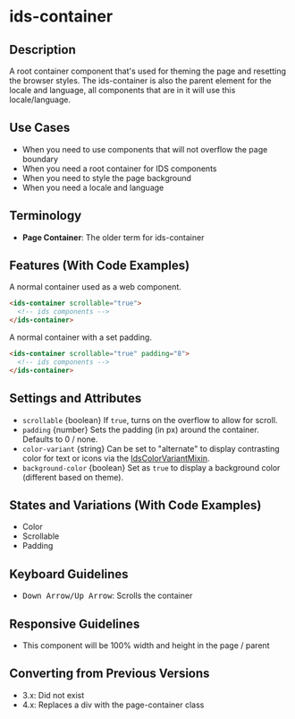 # ids-container 

## Description

A root container component that's used for theming the page and resetting the browser styles. The ids-container is also the parent element for the locale and language, all components that are in it will use this locale/language.

## Use Cases

- When you need to use components that will not overflow the page boundary
- When you need a root container for IDS components
- When you need to style the page background
- When you need a locale and language

## Terminology

- **Page Container**: The older term for ids-container

## Features (With Code Examples)

A normal container used as a web component.

```html
<ids-container scrollable="true">
  <!-- ids components -->
</ids-container>
```

A normal container with a set padding.
```html
<ids-container scrollable="true" padding="8">
  <!-- ids components -->
</ids-container>
```

## Settings and Attributes

- `scrollable` {boolean} If `true`, turns on the overflow to allow for scroll.
- `padding` {number} Sets the padding (in px) around the container. Defaults to 0 / none.
- `color-variant` {string} Can be set to "alternate" to display contrasting color for text or icons via the [IdsColorVariantMixin](../../src/mixins/ids-color-variant-mixin/README.md).
- `background-color` {boolean} Set as `true` to display a background color (different based on theme).

## States and Variations (With Code Examples)

- Color
- Scrollable
- Padding

## Keyboard Guidelines

- <kbd>Down Arrow/Up Arrow</kbd>: Scrolls the container

## Responsive Guidelines

- This component will be 100% width and height in the page / parent

## Converting from Previous Versions

- 3.x: Did not exist
- 4.x: Replaces a div with the page-container class
